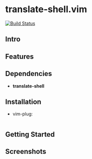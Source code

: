 # translate-shell.vim

[![Build Status](https://travis-ci.org/echuraev/translate-shell.vim.svg?branch=master)](https://travis-ci.org/echuraev/translate-shell.vim)

## Intro

## Features

## Dependencies
* **translate-shell**

## Installation
* vim-plug:
```

```

## Getting Started

## Screenshots

